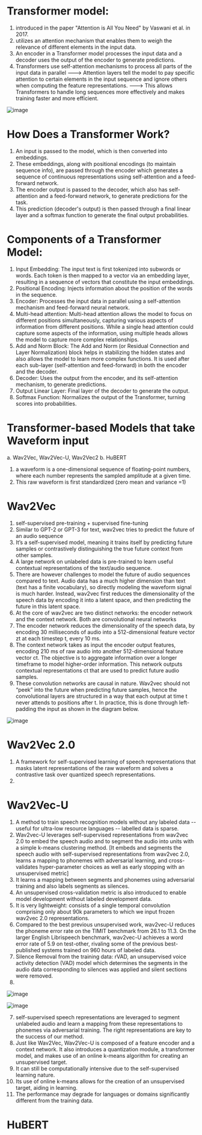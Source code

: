 # Transformer model:
1. introduced in the paper "Attention is All You Need" by Vaswani et al. in 2017. 
2. utilizes an attention mechanism that enables them to weigh the relevance of different elements in the input data.
3. An encoder in a Transformer model processes the input data and a decoder uses the output of the encoder to generate predictions.
4. Transformers use self-attention mechanisms to process all parts of the input data in parallel ---> Attention layers tell the model to pay specific attention to certain elements in the input sequence and ignore others when computing the feature representations. ---> This allows Transformers to handle long sequences more effectively and makes training faster and more efficient.


![image](https://github.com/DrishtiShrrrma/huggingface-audio-course/assets/129742046/5635a40e-3992-4fec-9189-17d94d5c7ab5)


# How Does a Transformer Work?
1. An input is passed to the model, which is then converted into embeddings.
2. These embeddings, along with positional encodings (to maintain sequence info), are passed through the encoder which generates a sequence of continuous representations using self-attention and a feed-forward network.
3. The encoder output is passed to the decoder, which also has self-attention and a feed-forward network, to generate predictions for the task.
4. This prediction (decoder's output) is then passed through a final linear layer and a softmax function to generate the final output probabilities.

# Components of a Transformer Model:
1. Input Embedding: The input text is first tokenized into subwords or words. Each token is then mapped to a vector via an embedding layer, resulting in a sequence of vectors that constitute the input embeddings.
2. Positional Encoding: Injects information about the position of the words in the sequence.
3. Encoder: Processes the input data in parallel using a self-attention mechanism and feed-forward neural network.
4. Multi-head attention: Multi-head attention allows the model to focus on different positions simultaneously, capturing various aspects of information from different positions. While a single head attention could capture some aspects of the information, using multiple heads allows the model to capture more complex relationships.
5. Add and Norm Block: The Add and Norm (or Residual Connection and Layer Normalization) block helps in stabilizing the hidden states and also allows the model to learn more complex functions. It is used after each sub-layer (self-attention and feed-forward) in both the encoder and the decoder.
6. Decoder: Uses the output from the encoder, and its self-attention mechanism, to generate predictions.
7. Output Linear Layer: Final layer of the decoder to generate the output.
8. Softmax Function: Normalizes the output of the Transformer, turning scores into probabilities.

# Transformer-based Models that take Waveform input

a. Wav2Vec, Wav2Vec-U, Wav2Vec2
b. HuBERT

1. a waveform is a one-dimensional sequence of floating-point numbers, where each number represents the sampled amplitude at a given time.
2. This raw waveform is first standardized (zero mean and variance =1)

# Wav2Vec

1. self-supervised pre-training + supervised fine-tuning
2. Similar to GPT-2 or GPT-3 for text, wav2vec tries to predict the future of an audio sequence
3. It’s a self-supervised model, meaning it trains itself by predicting future samples or contrastively distinguishing the true future context from other samples.
4. A large network on unlabeled data is pre-trained to learn useful contextual representations of the text/audio sequence.
5. There are however challenges to model the future of audio sequences compared to text. Audio data has a much higher dimension than text (text has a finite vocabulary), so directly modeling the waveform signal is much harder. Instead, wav2vec first reduces the dimensionality of the speech data by encoding it into a latent space, and then predicting the future in this latent space.
6. At the core of wav2vec are two distinct networks: the encoder network and the context network. Both are convolutional neural networks
7. The encoder network reduces the dimensionality of the speech data, by encoding 30 milliseconds of audio into a 512-dimensional feature vector zt at each timestep t, every 10 ms.
8. The context network takes as input the encoder output features, encoding 210 ms of raw audio into another 512-dimensional feature vector ct. The objective is to aggregate information over a longer timeframe to model higher-order information. This network outputs contextual representations ct that are used to predict future audio samples.
9. These convolution networks are causal in nature. Wav2vec should not “peek” into the future when predicting future samples, hence the convolutional layers are structured in a way that each output at time t never attends to positions after t. In practice, this is done through left-padding the input as shown in the diagram below.

![image](https://github.com/DrishtiShrrrma/huggingface-audio-course/assets/129742046/ee8f3aff-289f-4753-8b08-89e38cef8684)

# Wav2Vec 2.0

1. A framework for self-supervised learning of speech representations that masks latent representations of the raw waveform and solves a contrastive task over quantized speech representations.
2. 

# Wav2Vec-U

1. A method to train speech recognition models without any labeled data -- useful for ultra-low resource languages -- labelled data is sparse.
2. Wav2vec-U leverages self-supervised representations from wav2vec 2.0 to embed the speech audio and to segment the audio into units with a simple k-means clustering method. [It embeds and segments the speech audio with self-supervised representations from wav2vec 2.0, learns a mapping to phonemes with adversarial learning, and cross-validates hyper-parameter choices as well as early stopping with an unsupervised metric]
3. It learns a mapping between segments and phonemes using adversarial training and also labels segments as silences.
5. An unsupervised cross-validation metric is also introduced to enable model development without labeled development data.
6. It is very lightweight: consists of a single temporal convolution comprising only about 90k parameters to which we input frozen wav2vec 2.0 representations.
7. Compared to the best previous unsupervised work, wav2vec-U reduces the phoneme error rate on the TIMIT benchmark from 26.1 to 11.3. On the larger English Librispeech benchmark, wav2vec-U achieves a word error rate of 5.9 on test-other, rivaling some of the previous best-published systems trained on 960 hours of labeled data.
8. Silence Removal from the training data: rVAD, an unsupervised voice activity detection (VAD) model which determines the segments in the audio data corresponding to silences was applied and silent sections were removed.
9. 


![image](https://github.com/DrishtiShrrrma/huggingface-audio-course/assets/129742046/7f132d8a-5bdb-44eb-b0f6-c9f9ee02d433)

![image](https://github.com/DrishtiShrrrma/huggingface-audio-course/assets/129742046/51fda51b-18c4-45a1-9cd6-f07fc73062c0)

7.  self-supervised speech representations are leveraged to segment unlabeled audio and learn a mapping from these representations to phonemes via adversarial training. The right representations are key to the success of our method.
8. Just like Wav2Vec, Wav2Vec-U is composed of a feature encoder and a context network. It also introduces a quantization module, a transformer model, and makes use of an online k-means algorithm for creating an unsupervised target.
9. It can still be computationally intensive due to the self-supervised learning nature.
10. Its use of online k-means allows for the creation of an unsupervised target, aiding in learning.
11. The performance may degrade for languages or domains significantly different from the training data.



# HuBERT


